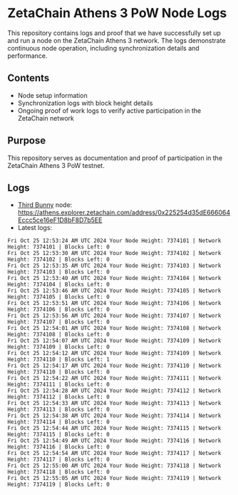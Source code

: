 # ZetaChain Athens 3 PoW Node Logs
This repository contains logs and proof that we have successfully set up and run a node on the ZetaChain Athens 3 network. The logs demonstrate continuous node operation, including synchronization details and performance.

## Contents
- Node setup information
- Synchronization logs with block height details
- Ongoing proof of work logs to verify active participation in the ZetaChain network

## Purpose
This repository serves as documentation and proof of participation in the ZetaChain Athens 3 PoW testnet.

## Logs

- [Third Bunny](https://thirdbunny.xyz/) node: https://athens.explorer.zetachain.com/address/0x225254d35dE666064Eccc5ce16eF1D8bF8D7b5EE
- Latest logs:
```
Fri Oct 25 12:53:24 AM UTC 2024 Your Node Height: 7374101 | Network Height: 7374101 | Blocks Left: 0
Fri Oct 25 12:53:30 AM UTC 2024 Your Node Height: 7374102 | Network Height: 7374102 | Blocks Left: 0
Fri Oct 25 12:53:35 AM UTC 2024 Your Node Height: 7374103 | Network Height: 7374103 | Blocks Left: 0
Fri Oct 25 12:53:40 AM UTC 2024 Your Node Height: 7374104 | Network Height: 7374104 | Blocks Left: 0
Fri Oct 25 12:53:46 AM UTC 2024 Your Node Height: 7374105 | Network Height: 7374105 | Blocks Left: 0
Fri Oct 25 12:53:51 AM UTC 2024 Your Node Height: 7374106 | Network Height: 7374106 | Blocks Left: 0
Fri Oct 25 12:53:56 AM UTC 2024 Your Node Height: 7374107 | Network Height: 7374107 | Blocks Left: 0
Fri Oct 25 12:54:01 AM UTC 2024 Your Node Height: 7374108 | Network Height: 7374108 | Blocks Left: 0
Fri Oct 25 12:54:07 AM UTC 2024 Your Node Height: 7374109 | Network Height: 7374109 | Blocks Left: 0
Fri Oct 25 12:54:12 AM UTC 2024 Your Node Height: 7374109 | Network Height: 7374110 | Blocks Left: 1
Fri Oct 25 12:54:17 AM UTC 2024 Your Node Height: 7374110 | Network Height: 7374110 | Blocks Left: 0
Fri Oct 25 12:54:22 AM UTC 2024 Your Node Height: 7374111 | Network Height: 7374111 | Blocks Left: 0
Fri Oct 25 12:54:28 AM UTC 2024 Your Node Height: 7374112 | Network Height: 7374112 | Blocks Left: 0
Fri Oct 25 12:54:33 AM UTC 2024 Your Node Height: 7374113 | Network Height: 7374113 | Blocks Left: 0
Fri Oct 25 12:54:38 AM UTC 2024 Your Node Height: 7374114 | Network Height: 7374114 | Blocks Left: 0
Fri Oct 25 12:54:44 AM UTC 2024 Your Node Height: 7374115 | Network Height: 7374115 | Blocks Left: 0
Fri Oct 25 12:54:49 AM UTC 2024 Your Node Height: 7374116 | Network Height: 7374116 | Blocks Left: 0
Fri Oct 25 12:54:54 AM UTC 2024 Your Node Height: 7374117 | Network Height: 7374117 | Blocks Left: 0
Fri Oct 25 12:55:00 AM UTC 2024 Your Node Height: 7374118 | Network Height: 7374118 | Blocks Left: 0
Fri Oct 25 12:55:05 AM UTC 2024 Your Node Height: 7374119 | Network Height: 7374119 | Blocks Left: 0
```
